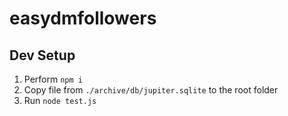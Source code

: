 # easydmfollowers

## Dev Setup
1. Perform `npm i`
2. Copy file from `./archive/db/jupiter.sqlite` to the root folder
3. Run `node test.js`